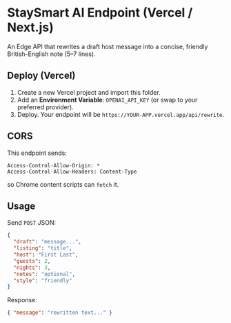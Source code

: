 
# StaySmart AI Endpoint (Vercel / Next.js)

An Edge API that rewrites a draft host message into a concise, friendly British-English note (5–7 lines).

## Deploy (Vercel)
1. Create a new Vercel project and import this folder.
2. Add an **Environment Variable**: `OPENAI_API_KEY` (or swap to your preferred provider).
3. Deploy. Your endpoint will be `https://YOUR-APP.vercel.app/api/rewrite`.

## CORS
This endpoint sends:
```
Access-Control-Allow-Origin: *
Access-Control-Allow-Headers: Content-Type
```
so Chrome content scripts can `fetch` it.

## Usage
Send `POST` JSON:
```json
{
  "draft": "message...",
  "listing": "title",
  "host": "First Last",
  "guests": 2,
  "nights": 3,
  "notes": "optional",
  "style": "friendly"
}
```
Response:
```json
{ "message": "rewritten text..." }
```
